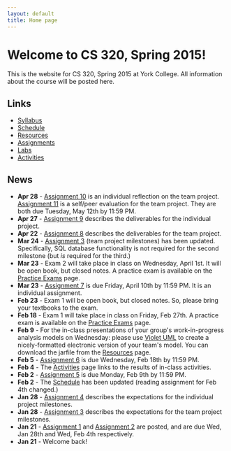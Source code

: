 ```yaml
---
layout: default
title: Home page
---
```


# Welcome to CS 320, Spring 2015!

This is the website for CS 320, Spring 2015 at York College.
All information about the course will be posted here.

## Links

* [Syllabus](syllabus.html)
* [Schedule](schedule.html)
* [Resources](resources/index.html)
* [Assignments](assign/index.html)
* [Labs](labs/index.html)
* [Activities](activities.html)
<!-- Just commenting out Practice Exams, in case we do a take home exam.
* [Practice Exams](practice/index.html)
­-->

## News

* **Apr 28** - [Assignment 10](assign/assign10.html) is an individual reflection on the team project.  [Assignment 11](assign/assign11.html) is a self/peer evaluation for the team project.  They are both due Tuesday, May 12th by 11:59 PM.
* **Apr 27** - [Assignment 9](assign/assign09.html) describes the deliverables for the individual project.
* **Apr 22** - [Assignment 8](assign/assign08.html) describes the deliverables for the team project.
* **Mar 24** - [Assignment 3](assign/assign03.html) (team project milestones) has been updated.  Specifically, SQL database functionality is not required for the second milestone (but *is* required for the third.)
* **Mar 23** - Exam 2 will take place in class on Wednesday, April 1st.  It will be open book, but closed notes.  A practice exam is available on the [Practice Exams](practice/index.html) page.
* **Mar 23** - [Assignment 7](assign/assign07.html) is due Friday, April 10th by 11:59 PM.  It is an individual assignment.
* **Feb 23** - Exam 1 will be open book, but closed notes.  So, please bring your textbooks to the exam.
* **Feb 18** - Exam 1 will take place in class on Friday, Feb 27th.  A practice exam is available on the [Practice Exams](practice/index.html) page.
* **Feb 9** - For the in-class presentations of your group's work-in-progress analysis models on Wednesday: please use [Violet UML](http://alexdp.free.fr/violetumleditor/page.php) to create a nicely-formatted electronic version of your team's model.  You can download the jarfile from the [Resources](resources/index.html) page.
* **Feb 5** - [Assignment 6](assign/assign06.html) is due Wednesday, Feb 18th by 11:59 PM.
* **Feb 4** - The [Activities](activities.html) page links to the results of in-class activities.
* **Feb 2** - [Assignment 5](assign/assign05.html) is due Monday, Feb 9th by 11:59 PM.
* **Feb 2** - The [Schedule](schedule.html) has been updated (reading assignment for Feb 4th changed.)
* **Jan 28** - [Assignment 4](assign/assign04.html) describes the expectations for the individual project milestones.
* **Jan 28** - [Assignment 3](assign/assign03.html) describes the expectations for the team project milestones.
* **Jan 21** - [Assignment 1](assign/assign01.html) and [Assignment 2](assign/assign02.html) are posted, and are due Wed, Jan 28th and Wed, Feb 4th respectively.
* **Jan 21** - Welcome back!

<!-- vim:set wrap: ­-->
<!-- vim:set linebreak: -->
<!-- vim:set nolist: -->
